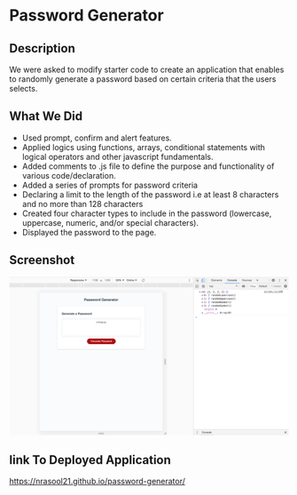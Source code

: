 # Password Generator

## Description

We were asked to modify starter code to create an application that enables to randomly generate a password  based on certain criteria that the users selects. 

## What We Did

- Used prompt, confirm and alert features. 
- Applied logics using functions, arrays, conditional statements with logical operators and other javascript fundamentals.
- Added comments to .js file to define the purpose and functionality of various code/declaration. 
- Added a series of prompts for password criteria
- Declaring a limit to the length of the password i.e at least 8 characters and no more than 128 characters
- Created four character types to include in the password (lowercase, uppercase, numeric, and/or special characters).
- Displayed the password to the page. 


## Screenshot

![password-generator](./Screenshot-password-generator.png)

## link To Deployed Application

https://nrasool21.github.io/password-generator/

